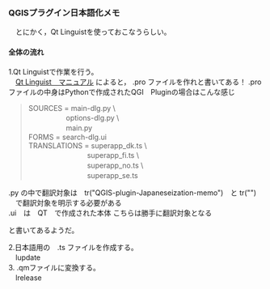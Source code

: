### QGISプラグイン日本語化メモ  
　とにかく，Qt Linguistを使っておこなうらしい。  
 
#### 全体の流れ  
1.Qt Linguistで作業を行う。  
　[Qt Linguist　マニュアル](https://doc.qt.io/qt-6/linguist-programmers.html)  によると， .pro ファイルを作れと書いてある！
.pro　ファイルの中身はPythonで作成されたQGI　Pluginの場合はこんな感じ

>SOURCES = main-dlg.py \  
>　　　　　 options-dlg.py \  
>　　　　　 main.py  
>FORMS           = search-dlg.ui  
>TRANSLATIONS    = superapp_dk.ts \  
>　　　　　　　　 superapp_fi.ts \  
>　　　　　　　　 superapp_no.ts \  
>　　　　　　　　 superapp_se.ts  

.py の中で翻訳対象は　tr("QGIS-plugin-Japaneseization-memo")　と tr("") 　で翻訳対象を明示する必要がある  
.ui　は　QT　で作成された本体  こちらは勝手に翻訳対象となる

と書いてあるようだ。  

2.日本語用の　.ts ファイルを作成する。  
　lupdate  
3. .qmファイルに変換する。  
　lrelease  
